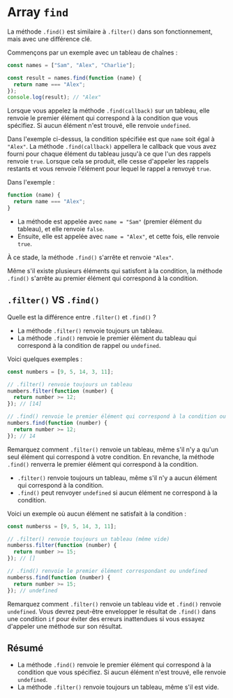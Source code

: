 # Array `find`

La méthode `.find()` est similaire à `.filter()` dans son fonctionnement, mais avec une différence clé.

Commençons par un exemple avec un tableau de chaînes :

```javascript
const names = ["Sam", "Alex", "Charlie"];

const result = names.find(function (name) {
  return name === "Alex";
});
console.log(result); // "Alex"
```

Lorsque vous appelez la méthode `.find(callback)` sur un tableau, elle renvoie le premier élément qui correspond à la condition que vous spécifiez. Si aucun élément n'est trouvé, elle renvoie `undefined`.

Dans l'exemple ci-dessus, la condition spécifiée est que `name` soit égal à `"Alex"`. La méthode `.find(callback)` appellera le callback que vous avez fourni pour chaque élément du tableau jusqu'à ce que l'un des rappels renvoie `true`. Lorsque cela se produit, elle cesse d'appeler les rappels restants et vous renvoie l'élément pour lequel le rappel a renvoyé `true`.

Dans l'exemple :

```javascript
function (name) {
  return name === "Alex";
}
```

- La méthode est appelée avec `name = "Sam"` (premier élément du tableau), et elle renvoie `false`.
- Ensuite, elle est appelée avec `name = "Alex"`, et cette fois, elle renvoie `true`.

À ce stade, la méthode `.find()` s'arrête et renvoie `"Alex"`.

Même s'il existe plusieurs éléments qui satisfont à la condition, la méthode `.find()` s'arrête au premier élément qui correspond à la condition.

## `.filter()` VS `.find()`

Quelle est la différence entre `.filter()` et `.find()` ?

- La méthode `.filter()` renvoie toujours un tableau.
- La méthode `.find()` renvoie le premier élément du tableau qui correspond à la condition de rappel ou `undefined`.

Voici quelques exemples :

```javascript
const numbers = [9, 5, 14, 3, 11];

// .filter() renvoie toujours un tableau
numbers.filter(function (number) {
  return number >= 12;
}); // [14]

// .find() renvoie le premier élément qui correspond à la condition ou undefined
numbers.find(function (number) {
  return number >= 12;
}); // 14
```

Remarquez comment `.filter()` renvoie un tableau, même s'il n'y a qu'un seul élément qui correspond à votre condition. En revanche, la méthode `.find()` renverra le premier élément qui correspond à la condition.

- `.filter()` renvoie toujours un tableau, même s'il n'y a aucun élément qui correspond à la condition.
- `.find()` peut renvoyer `undefined` si aucun élément ne correspond à la condition.

Voici un exemple où aucun élément ne satisfait à la condition :

```javascript
const numberss = [9, 5, 14, 3, 11];

// .filter() renvoie toujours un tableau (même vide)
numberss.filter(function (number) {
  return number >= 15;
}); // []

// .find() renvoie le premier élément correspondant ou undefined
numberss.find(function (number) {
  return number >= 15;
}); // undefined
```

Remarquez comment `.filter()` renvoie un tableau vide et `.find()` renvoie `undefined`. Vous devrez peut-être envelopper le résultat de `.find()` dans une condition `if` pour éviter des erreurs inattendues si vous essayez d'appeler une méthode sur son résultat.

## Résumé

- La méthode `.find()` renvoie le premier élément qui correspond à la condition que vous spécifiez. Si aucun élément n'est trouvé, elle renvoie `undefined`.
- La méthode `.filter()` renvoie toujours un tableau, même s'il est vide.
```

